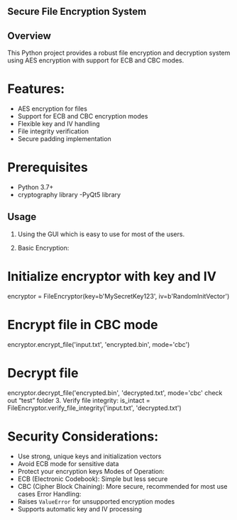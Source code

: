 ## Secure File Encryption System
## Overview
This Python project provides a robust file encryption and decryption system using AES encryption with support for ECB and CBC modes.
# Features:
- AES encryption for files
- Support for ECB and CBC encryption modes
- Flexible key and IV handling
- File integrity verification
- Secure padding implementation
# Prerequisites
- Python 3.7+
- cryptography library
-PyQt5 library
## Usage
1.	Using the GUI which is easy to use for most of the users.
 
2.	Basic Encryption:
# Initialize encryptor with key and IV
encryptor = FileEncryptor(key=b'MySecretKey123', iv=b'RandomInitVector')
 
# Encrypt file in CBC mode
encryptor.encrypt_file('input.txt', 'encrypted.bin', mode='cbc')
 
# Decrypt file
encryptor.decrypt_file('encrypted.bin', 'decrypted.txt', mode='cbc'
check out “test” folder
3.	Verify file integrity:
is_intact = FileEncryptor.verify_file_integrity('input.txt', 'decrypted.txt')

# Security Considerations:
- Use strong, unique keys and initialization vectors
- Avoid ECB mode for sensitive data
- Protect your encryption keys
Modes of Operation:
- ECB (Electronic Codebook): Simple but less secure
- CBC (Cipher Block Chaining): More secure, recommended for most use cases
Error Handling:
- Raises `ValueError` for unsupported encryption modes
- Supports automatic key and IV processing
